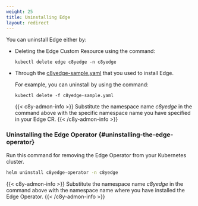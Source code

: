 ```yaml
---
weight: 25
title: Uninstalling Edge
layout: redirect
---
```


You can uninstall Edge either by:
- Deleting the Edge Custom Resource using the command:

   ```shell
   kubectl delete edge c8yedge -n c8yedge
   ```

- Through the [c8yedge-sample.yaml](/files/edge-k8s/c8yedge-sample.yaml) that you used to install Edge.

   For example, you can uninstall by using the command:

   ```shell
   kubectl delete -f c8yedge-sample.yaml
   ```
   {{< c8y-admon-info >}}
   Substitute the namespace name *c8yedge* in the command above with the specific namespace name you have specified in your Edge CR.
   {{< /c8y-admon-info >}}

### Uninstalling the Edge Operator {#uninstalling-the-edge-operator}

   Run this command for removing the Edge Operator from your Kubernetes cluster.

   ```bash
   helm uninstall c8yedge-operator -n c8yedge
   ```

   {{< c8y-admon-info >}}
   Substitute the namespace name *c8yedge* in the command above with the namespace name where you have installed the Edge Operator.
   {{< /c8y-admon-info >}}
